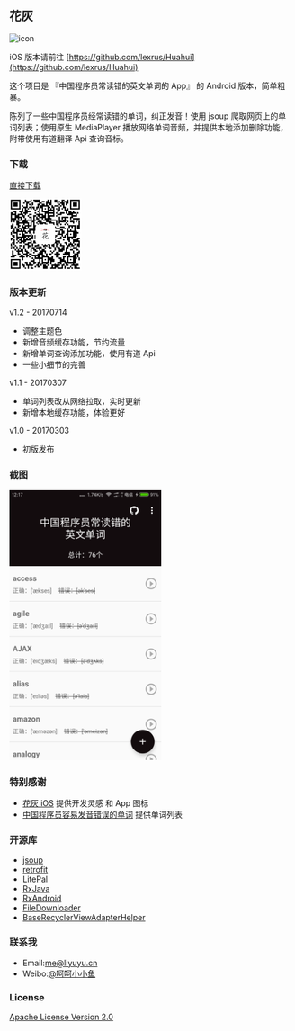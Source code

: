 ## 花灰 ##

<img src="https://raw.githubusercontent.com/lexrus/Huahui/master/Huahui/Assets.xcassets/AppIcon.appiconset/Icon-App-60x60%402x.png" width="96" height="96" alt="icon"/>

iOS 版本请前往 [https://github.com/lexrus/Huahui](https://github.com/lexrus/Huahui)

这个项目是 『中国程序员常读错的英文单词的 App』 的 Android 版本，简单粗暴。

陈列了一些中国程序员经常读错的单词，纠正发音！使用 jsoup 爬取网页上的单词列表；使用原生 MediaPlayer 播放网络单词音频，并提供本地添加删除功能，附带使用有道翻译 Api 查询音标。

### 下载 

[直接下载](http://7xp1a1.com1.z0.glb.clouddn.com/HuaHui/huahui_v1.2_20170714.apk)

![qcode](qcode.png)

### 版本更新

v1.2 - 20170714
- 调整主题色
- 新增音频缓存功能，节约流量
- 新增单词查询添加功能，使用有道 Api
- 一些小细节的完善

v1.1 - 20170307
- 单词列表改从网络拉取，实时更新
- 新增本地缓存功能，体验更好

v1.0 - 20170303
- 初版发布

### 截图 ###
<img src="screenshot.png" width="270" height="480" alt="screenshot"/>

### 特别感谢 ###
- [花灰 iOS](https://github.com/lexrus/Huahui) 提供开发灵感 和 App 图标
- [中国程序员容易发音错误的单词](https://github.com/shimohq/chinese-programmer-wrong-pronunciation) 提供单词列表

### 开源库 ###
- [jsoup](https://github.com/jhy/jsoup)
- [retrofit](https://github.com/square/retrofit)
- [LitePal](https://github.com/LitePalFramework/LitePal)
- [RxJava](https://github.com/ReactiveX/RxJava)
- [RxAndroid](https://github.com/ReactiveX/RxAndroid)
- [FileDownloader](https://github.com/lingochamp/FileDownloader)
- [BaseRecyclerViewAdapterHelper](https://github.com/CymChad/BaseRecyclerViewAdapterHelper)

### 联系我 ###
* Email:[me@liyuyu.cn](mailto:me@liyuyu.cn)
* Weibo:[@呵呵小小鱼](http://weibo.com/u/1241167880)

### License ###
[Apache License Version 2.0](LICENSE)